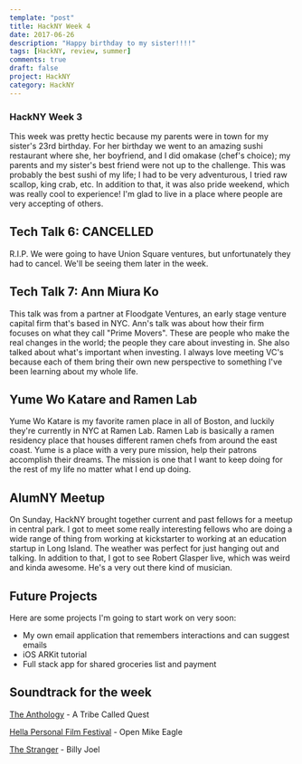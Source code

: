 ```yaml
---
template: "post"
title: HackNY Week 4
date: 2017-06-26
description: "Happy birthday to my sister!!!!"
tags: [HackNY, review, summer]
comments: true
draft: false
project: HackNY
category: HackNY
---
```


### HackNY Week 3

This week was pretty hectic because my parents were in town for my sister's 23rd birthday. For her birthday we went to an amazing sushi restaurant where she, her boyfriend, and I did omakase (chef's choice); my parents and my sister's best friend were not up to the challenge. This was probably the best sushi of my life; I had to be very adventurous, I tried raw scallop, king crab, etc. In addition to that, it was also pride weekend, which was really cool to experience! I'm glad to live in a place where people are very accepting of others. 


## Tech Talk 6: CANCELLED

R.I.P. We were going to have Union Square ventures, but unfortunately they had to cancel. We'll be seeing them later in the week.

## Tech Talk 7: Ann Miura Ko

This talk was from a partner at Floodgate Ventures, an early stage venture capital firm that's based in NYC. Ann's talk was about how their firm focuses on what they call "Prime Movers". These are people who make the real changes in the world; the people they care about investing in. She also talked about what's important when investing. I always love meeting VC's because each of them bring their own new perspective to something I've been learning about my whole life. 

## Yume Wo Katare and Ramen Lab

Yume Wo Katare is my favorite ramen place in all of Boston, and luckily they're currently in NYC at Ramen Lab. Ramen Lab is basically a ramen residency place that houses different ramen chefs from around the east coast. Yume is a place with a very pure mission, help their patrons accomplish their dreams. The mission is one that I want to keep doing for the rest of my life no matter what I end up doing.  

## AlumNY Meetup

On Sunday, HackNY brought together current and past fellows for a meetup in central park. I got to meet some really interesting fellows who are doing a wide range of thing from working at kickstarter to working at an education startup in Long Island. The weather was perfect for just hanging out and talking. In addition to that, I got to see Robert Glasper live, which was weird and kinda awesome. He's a very out there kind of musician.

## Future Projects

Here are some projects I'm going to start work on very soon: 
* My own email application that remembers interactions and can suggest emails
* iOS ARKit tutorial
* Full stack app for shared groceries list and payment

## Soundtrack for the week

[The Anthology](https://www.youtube.com/watch?v=vQofcJ6L2Rk&list=PLDC60C815BE117301) - A Tribe Called Quest

[Hella Personal Film Festival](https://www.youtube.com/watch?v=hqHbtOUZjdI) - Open Mike Eagle

[The Stranger](https://www.youtube.com/watch?v=gFy1BMaYRh0) - Billy Joel




